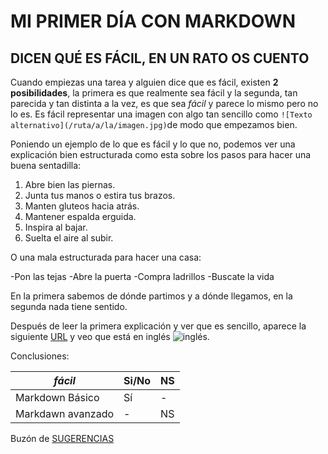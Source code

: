 # MI PRIMER DÍA CON MARKDOWN
## DICEN QUÉ ES FÁCIL, EN UN RATO OS CUENTO


Cuando empiezas una tarea y alguien dice que es fácil, existen **2 posibilidades**, la primera es que realmente sea fácil y la segunda, tan  parecida y tan distinta a la vez, es que sea *fácil* y parece lo mismo pero no lo es. Es fácil representar una imagen con algo tan sencillo como `![Texto alternativo](/ruta/a/la/imagen.jpg)`de modo que empezamos bien. 


Poniendo un ejemplo de lo que es fácil y lo que no, podemos ver una explicación bien estructurada como esta sobre los pasos para hacer una buena sentadilla:

1. Abre bien las piernas. 
2. Junta tus manos o estira tus brazos.
3. Manten gluteos hacia atrás.
4. Mantener espalda erguida.
5. Inspira al bajar.
6. Suelta el aire al subir.


O una mala estructurada para hacer una casa:

-Pon las tejas
-Abre la puerta
-Compra ladrillos
-Buscate la vida

En la primera sabemos de dónde partimos y a dónde llegamos, en la segunda nada tiene sentido. 

Después de leer la primera explicación y ver que es sencillo, aparece la siguiente [URL](https://www.markdownguide.org/cheat-sheet/) y veo que está en inglés ![inglés](https://img.freepik.com/vector-premium/cara-triste-ceno-fruncido-tamano-grande-emoji-amarillo-sonrisa_599062-5954.jpg).


 Conclusiones:
 
 
| *fácil* | Si/No | NS |
|---------|-------|------|
| Markdown Básico | Sí | - |
| Markdawn avanzado | - | NS |


  

Buzón de [SUGERENCIAS](sugerencias.md)

